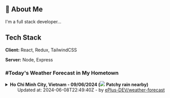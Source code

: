 ## 🚀 About Me
I'm a full stack developer...


## Tech Stack

**Client:** React, Redux, TailwindCSS

**Server:** Node, Express

### #Today's Weather Forecast in My Hometown



<details>
    <summary><b>Ho Chi Minh City, Vietnam - 09/06/2024 (<img src="https://cdn.weatherapi.com/weather/64x64/day/176.png" /> Patchy rain nearby)</b>
    </summary>

    
<table>
    <tr>
        <th>Hour</th>
        <td>00:00</td><td>01:00</td><td>02:00</td><td>03:00</td><td>04:00</td><td>05:00</td><td>06:00</td><td>07:00</td><td>08:00</td><td>09:00</td><td>10:00</td><td>11:00</td><td>12:00</td><td>13:00</td><td>14:00</td><td>15:00</td><td>16:00</td><td>17:00</td><td>18:00</td><td>19:00</td><td>20:00</td><td>21:00</td><td>22:00</td><td>23:00</td>
    </tr>
    <tr>
        <th>Weather</th>
        <td><img src="https://cdn.weatherapi.com/weather/64x64/night/353.png"></img></td><td><img src="https://cdn.weatherapi.com/weather/64x64/night/176.png"></img></td><td><img src="https://cdn.weatherapi.com/weather/64x64/night/353.png"></img></td><td><img src="https://cdn.weatherapi.com/weather/64x64/night/116.png"></img></td><td><img src="https://cdn.weatherapi.com/weather/64x64/night/176.png"></img></td><td><img src="https://cdn.weatherapi.com/weather/64x64/day/116.png"></img></td><td><img src="https://cdn.weatherapi.com/weather/64x64/day/353.png"></img></td><td><img src="https://cdn.weatherapi.com/weather/64x64/day/176.png"></img></td><td><img src="https://cdn.weatherapi.com/weather/64x64/day/176.png"></img></td><td><img src="https://cdn.weatherapi.com/weather/64x64/day/116.png"></img></td><td><img src="https://cdn.weatherapi.com/weather/64x64/day/176.png"></img></td><td><img src="https://cdn.weatherapi.com/weather/64x64/day/116.png"></img></td><td><img src="https://cdn.weatherapi.com/weather/64x64/day/116.png"></img></td><td><img src="https://cdn.weatherapi.com/weather/64x64/day/176.png"></img></td><td><img src="https://cdn.weatherapi.com/weather/64x64/day/176.png"></img></td><td><img src="https://cdn.weatherapi.com/weather/64x64/day/119.png"></img></td><td><img src="https://cdn.weatherapi.com/weather/64x64/day/353.png"></img></td><td><img src="https://cdn.weatherapi.com/weather/64x64/day/122.png"></img></td><td><img src="https://cdn.weatherapi.com/weather/64x64/day/116.png"></img></td><td><img src="https://cdn.weatherapi.com/weather/64x64/night/116.png"></img></td><td><img src="https://cdn.weatherapi.com/weather/64x64/night/116.png"></img></td><td><img src="https://cdn.weatherapi.com/weather/64x64/night/116.png"></img></td><td><img src="https://cdn.weatherapi.com/weather/64x64/night/116.png"></img></td><td><img src="https://cdn.weatherapi.com/weather/64x64/night/119.png"></img></td>
    </tr>
    <tr>
        <th>Condition</th>
        <td width="200px">Light rain shower</td><td width="200px">Patchy rain nearby</td><td width="200px">Light rain shower</td><td width="200px">Partly Cloudy </td><td width="200px">Patchy rain nearby</td><td width="200px">Partly cloudy</td><td width="200px">Light rain shower</td><td width="200px">Patchy rain nearby</td><td width="200px">Patchy rain nearby</td><td width="200px">Partly Cloudy </td><td width="200px">Patchy rain nearby</td><td width="200px">Partly Cloudy </td><td width="200px">Partly Cloudy </td><td width="200px">Patchy rain nearby</td><td width="200px">Patchy rain nearby</td><td width="200px">Cloudy </td><td width="200px">Light rain shower</td><td width="200px">Overcast </td><td width="200px">Partly Cloudy </td><td width="200px">Partly Cloudy </td><td width="200px">Partly Cloudy </td><td width="200px">Partly Cloudy </td><td width="200px">Partly Cloudy </td><td width="200px">Cloudy </td>
    </tr>
    <tr>
        <th>Temperature</th>
        <td>28.9 °C</td><td>28.4 °C</td><td>28.2 °C</td><td>28.1 °C</td><td>28 °C</td><td>28.1 °C</td><td>27.6 °C</td><td>27.6 °C</td><td>28.4 °C</td><td>29.2 °C</td><td>30.5 °C</td><td>31.3 °C</td><td>32.5 °C</td><td>33.4 °C</td><td>32.8 °C</td><td>31.7 °C</td><td>31 °C</td><td>29.6 °C</td><td>28.8 °C</td><td>28.8 °C</td><td>28.5 °C</td><td>28.4 °C</td><td>28.1 °C</td><td>27.8 °C</td>
    </tr>
    <tr>
        <th>Wind</th>
        <td>14.4 kph</td><td>14.4 kph</td><td>14 kph</td><td>12.6 kph</td><td>10.8 kph</td><td>6.8 kph</td><td>7.9 kph</td><td>7.6 kph</td><td>11.2 kph</td><td>13.7 kph</td><td>12.6 kph</td><td>12.2 kph</td><td>10.4 kph</td><td>10.1 kph</td><td>13.7 kph</td><td>13 kph</td><td>14.8 kph</td><td>13.7 kph</td><td>13 kph</td><td>10.4 kph</td><td>10.4 kph</td><td>13.3 kph</td><td>14.4 kph</td><td>12.6 kph</td>
    </tr>
</table>

</details>

<div align="right">
    Updated at: 2024-06-08T22:49:40Z - by <a target="_blank"
        href="https://github.com/ePlus-DEV/weather-forecast">ePlus-DEV/weather-forecast</a>
</div>